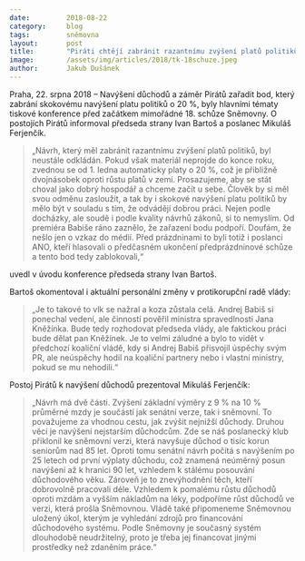 ```yaml
---
date:         2018-08-22
category:     blog
tags:         sněmovna
layout:       post
title:        "Piráti chtějí zabránit razantnímu zvýšení platů politiků"
image:        /assets/img/articles/2018/tk-18schuze.jpeg
author:       Jakub Dušánek
---
```


Praha, 22. srpna 2018 – Navýšení důchodů a záměr Pirátů zařadit bod, který zabrání skokovému navýšení platu politiků o 20 %, byly hlavními tématy tiskové konference před začátkem mimořádné 18. schůze Sněmovny. O postojích Pirátů informoval předseda strany Ivan Bartoš a poslanec Mikuláš Ferjenčík.

> „Návrh, který měl zabránit razantnímu zvýšení platů politiků, byl neustále odkládán. Pokud však materiál neprojde do konce roku, zvednou se od 1. ledna automaticky platy o 20 %, což je přibližně dvojnásobek oproti růstu platů v zemi.  Prosazujeme, aby se stát choval jako dobrý hospodář a chceme začít u sebe. Člověk by si měl svou odměnu zasloužit, a tak by i skokové navýšení platu politiků by mělo být v souladu s tím, že odvádějí dobrou práci. Nejen podle docházky, ale soudě i podle kvality návrhů zákonů, si to nemyslím. Od premiéra Babiše ráno zaznělo, že zařazení bodu podpoří. Doufám, že nešlo jen o vzkaz do médií. Před prázdninami to byli totiž i poslanci ANO, kteří hlasovali o předčasném ukončení předprázdninové schůze a tento bod tedy zablokovali,“ 

uvedl v úvodu konference předseda strany Ivan Bartoš.

Bartoš okomentoval i aktuální personální změny v protikorupční radě vlády: 

> „Je to takové to vlk se nažral a koza zůstala celá. Andrej Babiš si ponechal vedení, ale činností pověřil ministra spravedlnosti Jana Kněžínka. Bude tedy rozhodovat předseda vlády, ale faktickou práci bude dělat pan Kněžínek. Je to velmi záludné a bylo to vidět v předchozí koaliční vládě, kdy si Andrej Babiš přisvojil úspěchy svým PR, ale neúspěchy hodil na koaliční partnery nebo i vlastní ministry, pokud se mu nehodili.“

Postoj Pirátů k navýšení důchodů prezentoval Mikuláš Ferjenčík: 

> „Návrh má dvě části. Zvýšení základní výměry z 9 % na 10 % průměrné mzdy je součástí jak senátní verze, tak i sněmovní. To považujeme za vhodnou cestu, jak zvýšit nejnižší důchody. Druhou věcí je navýšení nejstarším důchodcům. Zde se náš poslanecký klub přiklonil ke sněmovní verzi, která navyšuje důchod o tisíc korun seniorům nad 85 let. Oproti tomu senátní návrh počítá s navýšením po 25 letech od první výplaty důchodu, což znamená neúměrný posun navýšení až k hranici 90 let, vzhledem k stálému posouvání důchodového věku. Zároveň je to znevýhodnění těch, kteří dobrovolně pracovali déle. Vzhledem k pomalému růstu důchodů oproti mzdám a vyšším nákladům na léky, podpoříme růst důchodů ve verzi, která prošla Sněmovnou. Vládě také připomeneme Sněmovnou uložený úkol, kterým je vyhledání zdrojů pro financování důchodového systému. Podle Sněmovny je současný systém dlouhodobě neudržitelný, proto je třeba jej financovat jinými prostředky než zdaněním práce.“
